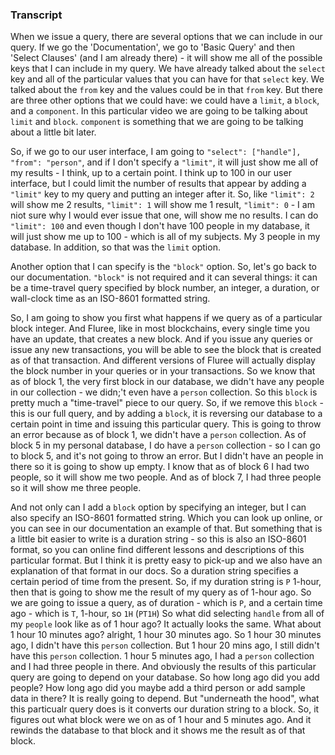 ### Transcript
When we issue a query, there are several options that we can include in our query. If we go the 'Documentation', we go to 'Basic Query' and then 'Select Clauses' (and I am already there) - it will show me all of the possible keys that I can include in my query. We have already talked about the `select` key and all of the particular values that you can have for that `select` key. We talked about the `from` key and the values could be in that `from` key. But there are three other options that we could have: we could have a `limit`, a `block`, and a `component`. In this particular video we are going to be talking about `limit` and `block`. `component` is something that we are going to be talking about a little bit later.

So, if we go to our user interface, I am going to `"select": ["handle"], "from": "person"`, and if I don't specify a `"limit"`, it will just show me all of my results - I think, up to a certain point. I think up to 100 in our user interface, but I could limit the number of results that appear by adding a `"limit"` key to my query and putting an integer after it. So, like `"limit": 2` will show me 2 results, `"limit": 1` will show me 1 result, `"limit": 0` - I am niot sure why I would ever issue that one, will show me no results.  I can do `"limit": 100` and even though I don't have 100 people in my database, it will just show me up to 100 - which is all of my subjects. My 3 people in my database. In addition, so that was the `limit` option.

Another option that I can specify is the `"block"` option. So, let's go back to our documentation. `"block"` is not required and it can several things: it can be a time-travel query specified by block number, an integer, a duration, or wall-clock time as an ISO-8601 formatted string. 

So, I am going to show you first what happens if we query as of a particular block integer. And Fluree, like in most blockchains, every single time you have an update, that creates a new block. And if you issue any queries or issue any new transactions, you will be able to see the block that is created as of that transaction. And different versions of Fluree will actually display the block number in your queries or in your transactions. So we know that as of block 1, the very first block in our database, we didn't have any people in our collection - we didn;'t even have a `person` collection. So this `block` is pretty much a "time-travel" piece to our query.  So, if we remove this `block` - this is our full query, and by adding a `block`, it is reversing our database to a certain point in time and issuing this particular query. This is going to throw an error because as of block 1, we didn't have a `person` collection. As of block 5 in my personal database, I do have a `person` collection - so I can go to block 5, and it's not going to throw an error. But I didn't have an people in there so it is going to show up empty. I know that as of block 6 I had two people, so it will show me two people. And as of block 7, I had three people so it will show me three people. 

And not only can I add a `block` option by specifying an integer, but I can also specify an ISO-8601 formatted string. Which you can look up online, or you can see in our documentation an example of that. But something that is a little bit easier to write is a duration string - so this is also an ISO-8601 format, so you can online find different lessons and descriptions of this particular format. But I think it is pretty easy to pick-up and we also have an explanation of that format in our docs. So a duration string specifies a certain period of time from the present. So, if my duration string is `P` 1-hour, then that is going to show me the result of my query as of 1-hour ago. So we are going to issue a query, as of duration - which is `P`, and a certain time ago - which is `T`, 1-hour, so `1H` (`PT1H`) So what did selecting `handle` from all of my `people` look like as of 1 hour ago? It actually looks the same. What about 1 hour 10 minutes ago? alright, 1 hour 30 minutes ago. So 1 hour 30 minutes ago, I didn't have this `person` collection. But 1 hour 20 mins ago, I still didn't have this `person` collection. 1 hour 5 minutes ago, I had a `person` collection and I had three people in there. And obviously the results of this particular query are going to depend on your database. So how long ago did you add people? How long ago did you maybe add a third person or add sample data in there? It is really going to depend. But "underneath the hood", what this particualr query does is it converts our duration string to a block. So, it figures out what block were we on as of 1 hour and 5 minutes ago. And it rewinds the database to that block and it shows me the result as of that block. 
